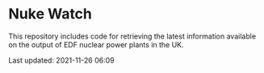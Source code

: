 # Nuke Watch

This repository includes code for retrieving the latest information available on the output of EDF nuclear power plants in the UK.

Last updated: 2021-11-26 06:09